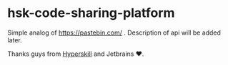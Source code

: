 ﻿# hsk-code-sharing-platform

Simple analog of https://pastebin.com/ .
Description of api will be added later.


Thanks guys from <a href="https://hyperskill.org/projects/130?track=1" target="_blank">Hyperskill</a> and Jetbrains :heart:.
